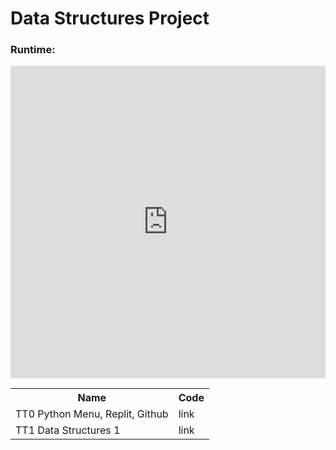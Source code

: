 # Data Structures Project
### Runtime:
<iframe frameborder="0" width="100%" height="500px" src="https://replit.com/@Stanleyy03840/Stanleyy03840github.io?embed=true?lite=1?outputonly=1"></iframe>
<table>
  <tr>
    <th>Name</th>
    <th>Code</th>
  </tr>
  <tr>
    <td>TT0 Python Menu, Replit, Github</td>
    <td>link</td>
  </tr>
  <tr>
    <td>TT1 Data Structures 1</td>
    <td>link</td>
  </tr>
</table>
